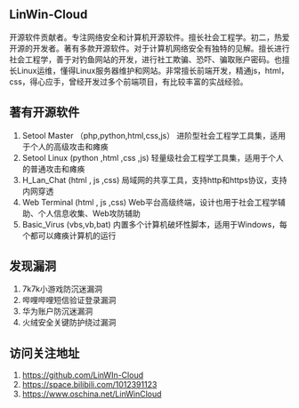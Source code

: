 ## LinWin-Cloud

开源软件贡献者。专注网络安全和计算机开源软件。擅长社会工程学。初二，热爱开源的开发者。著有多款开源软件。对于计算机网络安全有独特的见解。擅长进行社会工程学，善于对钓鱼网站的开发，进行社工欺骗、恐吓、骗取账户密码。也擅长Linux运维，懂得Linux服务器维护和网站。非常擅长前端开发，精通js，html，css，得心应手，曾经开发过多个前端项目，有比较丰富的实战经验。
                     
## 著有开源软件
1. Setool Master   （php,python,html,css,js） 进阶型社会工程学工具集，适用于个人的高级攻击和瘫痪
2. Setool Linux     (python ,html ,css ,js)   轻量级社会工程学工具集，适用于个人的普通攻击和瘫痪
3. H_Lan_Chat       (html , js ,css)          局域网的共享工具，支持http和https协议，支持内网穿透
4. Web Terminal     (html , js ,css)          Web平台高级终端，设计也用于社会工程学辅助、个人信息收集、Web攻防辅助
5. Basic_Virus      (vbs,vb,bat)              内置多个计算机破坏性脚本，适用于Windows，每个都可以瘫痪计算机的运行

## 发现漏洞
1. 7k7k小游戏防沉迷漏洞
2. 哔哩哔哩短信验证登录漏洞
3. 华为账户防沉迷漏洞
4. 火绒安全关键防护绕过漏洞

## 访问关注地址
1. https://github.com/LinWIn-Cloud
2. https://space.bilibili.com/1012391123
3. https://www.oschina.net/LinWinCloud

